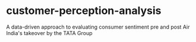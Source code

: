 # customer-perception-analysis
A data-driven approach to evaluating consumer sentiment pre and post Air India's takeover by the TATA Group
